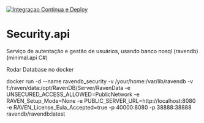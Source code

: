 [![Integraçao Continua e Deploy](https://github.com/Savastane/security/actions/workflows/ci-cd.yaml/badge.svg)](https://github.com/Savastane/security/actions/workflows/ci-cd.yaml)


# Security.api


Serviço    de autentação e gestão de usuários,  usando banco nosql (ravendb)
(minimal.api C#)


Rodar Database no docker 

docker run -d   --name ravendb_security  -v /your/home:/var/lib/ravendb -v f:/raven/data:/opt/RavenDB/Server/RavenData  -e UNSECURED_ACCESS_ALLOWED=PublicNetwork  -e RAVEN_Setup_Mode=None -e PUBLIC_SERVER_URL=http://localhost:8080 -e RAVEN_License_Eula_Accepted=true -p 40000:8080 -p 38888:38888  ravendb/ravendb:latest

